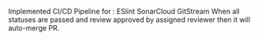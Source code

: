 Implemented CI/CD Pipeline for :
ESlint
SonarCloud 
GitStream
When all statuses are passed and review approved by assigned reviewer then it will auto-merge PR.

